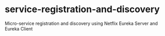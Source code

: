 # service-registration-and-discovery
Micro-service registration and discovery using Netflix Eureka Server and Eureka Client
